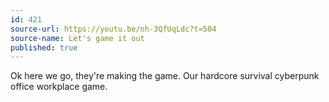 ```yaml
---
id: 421
source-url: https://youtu.be/nh-3QfUqLdc?t=504
source-name: Let's game it out
published: true
---
```

Ok here we go, they're making the game. Our hardcore survival cyberpunk office workplace game.
